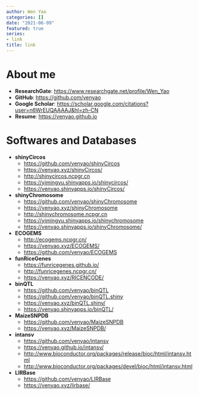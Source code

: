 ```yaml
---
author: Wen Yao
categories: []
date: "2021-06-09"
featured: true
series:
- link
title: link
---
```


# About me  
- **ResearchGate**: <a href="https://www.researchgate.net/profile/Wen_Yao" target="_blank">https://www.researchgate.net/profile/Wen_Yao</a>  
- **GitHub**: <a href="https://github.com/venyao" target="_blank">https://github.com/venyao</a>  
- **Google Scholar**: <a href="https://scholar.google.com/citations?user=n6WrEUQAAAAJ&hl=zh-CN" target="_blank">https://scholar.google.com/citations?user=n6WrEUQAAAAJ&hl=zh-CN</a>  
- **Resume**: <a href="https://venyao.github.io/" target="_blank">https://venyao.github.io</a>  


# Softwares and Databases  
- **shinyCircos** 
	- <a href="https://github.com/venyao/shinyCircos" target="_blank">https://github.com/venyao/shinyCircos</a>
	- <a href="https://venyao.xyz/shinyCircos/" target="_blank">https://venyao.xyz/shinyCircos/</a>
	- <a href="http://shinycircos.ncpgr.cn/" target="_blank">http://shinycircos.ncpgr.cn</a>
	- <a href="https://yimingyu.shinyapps.io/shinycircos/" target="_blank">https://yimingyu.shinyapps.io/shinycircos/</a>  
	- <a href="https://venyao.shinyapps.io/shinyCircos/" target="_blank">https://venyao.shinyapps.io/shinyCircos/</a>
- **shinyChromosome** 
	- <a href="https://github.com/venyao/shinyChromosome" target="_blank">https://github.com/venyao/shinyChromosome</a>
	- <a href="https://venyao.xyz/shinyChromosome/" target="_blank">https://venyao.xyz/shinyChromosome</a>
	- <a href="http://shinychromosome.ncpgr.cn/" target="_blank">http://shinychromosome.ncpgr.cn</a>
	- <a href="https://yimingyu.shinyapps.io/shinychromosome/" target="_blank">https://yimingyu.shinyapps.io/shinychromosome</a>  
	- <a href="https://venyao.shinyapps.io/shinyChromosome/" target="_blank">https://venyao.shinyapps.io/shinyChromosome/</a>  
- **ECOGEMS** 
	- <a href="http://ecogems.ncpgr.cn/" target="_blank">http://ecogems.ncpgr.cn/</a>
	- <a href="https://venyao.xyz/ECOGEMS/" target="_blank">https://venyao.xyz/ECOGEMS/</a>
	- <a href="https://github.com/venyao/ECOGEMS" target="_blank">https://github.com/venyao/ECOGEMS</a>  
- **funRiceGenes** 
	- <a href="https://funricegenes.github.io/" target="_blank">https://funricegenes.github.io/</a>
	- <a href="http://funricegenes.ncpgr.cn/" target="_blank">http://funricegenes.ncpgr.cn/</a>
	- <a href="https://venyao.xyz/RICENCODE/" target="_blank">https://venyao.xyz/RICENCODE/</a>  
- **binQTL** 
	- <a href="https://github.com/venyao/binQTL" target="_blank">https://github.com/venyao/binQTL</a>
	- <a href="https://github.com/venyao/binQTL.shiny" target="_blank">https://github.com/venyao/binQTL.shiny</a>
	- <a href="https://venyao.xyz/binQTL.shiny/" target="_blank">https://venyao.xyz/binQTL.shiny/</a>  
	- <a href="https://venyao.shinyapps.io/binQTL/" target="_blank">https://venyao.shinyapps.io/binQTL/</a>  
- **MaizeSNPDB** 
	- <a href="https://github.com/venyao/MaizeSNPDB" target="_blank">https://github.com/venyao/MaizeSNPDB</a>
	- <a href="https://venyao.xyz/MaizeSNPDB/" target="_blank">https://venyao.xyz/MaizeSNPDB/</a>  
- **intansv** 
	- <a href="https://github.com/venyao/intansv" target="_blank">https://github.com/venyao/intansv</a>
	- <a href="https://venyao.github.io/intansv/" target="_blank">https://venyao.github.io/intansv/</a>
	- <a href="http://www.bioconductor.org/packages/release/bioc/html/intansv.html" target="_blank">http://www.bioconductor.org/packages/release/bioc/html/intansv.html</a>
	- <a href="http://www.bioconductor.org/packages/devel/bioc/html/intansv.html" target="_blank">http://www.bioconductor.org/packages/devel/bioc/html/intansv.html</a>
- **LIRBase** 
	- <a href="https://github.com/venyao/LIRBase" target="_blank">https://github.com/venyao/LIRBase</a>
	- <a href="https://venyao.xyz/lirbase/" target="_blank">https://venyao.xyz/lirbase/</a>  
